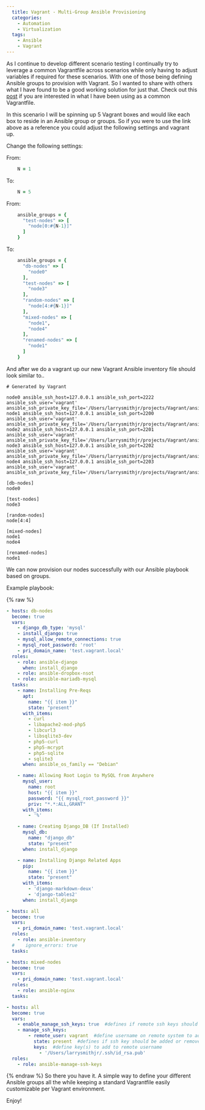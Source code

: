 ```yaml
---
  title: Vagrant - Multi-Group Ansible Provisioning
  categories:
    - Automation
    - Virtualization
  tags:
    - Ansible
    - Vagrant
---
```


As I continue to develop different scenario testing I continually try to
leverage a common Vagrantfile across scenarios while only having to
adjust variables if required for these scenarios. With one of those
being defining Ansible groups to provision with Vagrant. So I wanted to
share with others what I have found to be a good working solution for
just that. Check out this [post](http://everythingshouldbevirtual.com/vagrant-complex-vagrantfile-configurations)
if you are interested in what I have been using as a common Vagrantfile.

In this scenario I will be spinning up 5 Vagrant boxes and would like
each box to reside in an Ansible group or groups. So if you were to use
the link above as a reference you could adjust the following settings
and vagrant up.

Change the following settings:

From:

```ruby
    N = 1
```

To:

```ruby
    N = 5
```

From:

```ruby
    ansible_groups = {
      "test-nodes" => [
        "node[0:#{N-1}]"
      ]
    }
```

To:

```ruby
    ansible_groups = {
      "db-nodes" => [
        "node0"
      ],
      "test-nodes" => [
        "node3"
      ],
      "random-nodes" => [
        "node[4:#{N-1}]"
      ],
      "mixed-nodes" => [
        "node1",
        "node4"
      ],
      "renamed-nodes" => [
        "node1"
      ]
    }
```

And after we do a vagrant up our new Vagrant Ansible inventory file
should look similar to..

```raw
# Generated by Vagrant

node0 ansible_ssh_host=127.0.0.1 ansible_ssh_port=2222 ansible_ssh_user='vagrant' ansible_ssh_private_key_file='/Users/larrysmithjr/projects/Vagrant/ansible/.vagrant/machines/node0/virtualbox/private_key'
node1 ansible_ssh_host=127.0.0.1 ansible_ssh_port=2200 ansible_ssh_user='vagrant' ansible_ssh_private_key_file='/Users/larrysmithjr/projects/Vagrant/ansible/.vagrant/machines/node1/virtualbox/private_key'
node2 ansible_ssh_host=127.0.0.1 ansible_ssh_port=2201 ansible_ssh_user='vagrant' ansible_ssh_private_key_file='/Users/larrysmithjr/projects/Vagrant/ansible/.vagrant/machines/node2/virtualbox/private_key'
node3 ansible_ssh_host=127.0.0.1 ansible_ssh_port=2202 ansible_ssh_user='vagrant' ansible_ssh_private_key_file='/Users/larrysmithjr/projects/Vagrant/ansible/.vagrant/machines/node3/virtualbox/private_key'
node4 ansible_ssh_host=127.0.0.1 ansible_ssh_port=2203 ansible_ssh_user='vagrant' ansible_ssh_private_key_file='/Users/larrysmithjr/projects/Vagrant/ansible/.vagrant/machines/node4/virtualbox/private_key'

[db-nodes]
node0

[test-nodes]
node3

[random-nodes]
node[4:4]

[mixed-nodes]
node1
node4

[renamed-nodes]
node1
```

We can now provision our nodes successfully with our Ansible playbook
based on groups.

Example playbook:

{% raw %}

```yaml
- hosts: db-nodes
  become: true
  vars:
    - django_db_type: 'mysql'
    - install_django: true
    - mysql_allow_remote_connections: true
    - mysql_root_password: 'root'
    - pri_domain_name: 'test.vagrant.local'
  roles:
    - role: ansible-django
      when: install_django
    - role: ansible-dropbox-nsot
    - role: ansible-mariadb-mysql
  tasks:
    - name: Installing Pre-Reqs
      apt:
        name: "{{ item }}"
        state: "present"
      with_items:
        - curl
        - libapache2-mod-php5
        - libcurl3
        - libsqlite3-dev
        - php5-curl
        - php5-mcrypt
        - php5-sqlite
        - sqlite3
      when: ansible_os_family == "Debian"

    - name: Allowing Root Login to MySQL from Anywhere
      mysql_user:
        name: root
        host: "{{ item }}"
        password: "{{ mysql_root_password }}"
        priv: "*.*:ALL,GRANT"
      with_items:
        - '%'

    - name: Creating Django_DB (If Installed)
      mysql_db:
        name: "django_db"
        state: "present"
      when: install_django

    - name: Installing Django Related Apps
      pip:
        name: "{{ item }}"
        state: "present"
      with_items:
        - 'django-markdown-deux'
        - 'django-tables2'
      when: install_django

- hosts: all
  become: true
  vars:
    - pri_domain_name: 'test.vagrant.local'
  roles:
    - role: ansible-inventory
  #    ignore_errors: true
  tasks:

- hosts: mixed-nodes
  become: true
  vars:
    - pri_domain_name: 'test.vagrant.local'
  roles:
    - role: ansible-nginx
  tasks:

- hosts: all
  become: true
  vars:
    - enable_manage_ssh_keys: true  #defines if remote ssh keys should be managed
    - manage_ssh_keys:
        - remote_user: vagrant  #define username on remote system to add defined keys to
          state: present  #defines if ssh key should be added or removed (absent|present)
          keys:  #define key(s) to add to remote username
            - '/Users/larrysmithjr/.ssh/id_rsa.pub'
  roles:
    - role: ansible-manage-ssh-keys
```

{% endraw %}
So there you have it. A simple way to define your different Ansible
groups all the while keeping a standard Vagrantfile easily customizable
per Vagrant environment.

Enjoy!

